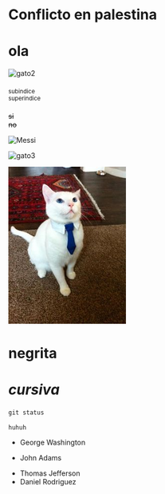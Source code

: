 # Conflicto en palestina

# ola

![gato2](https://i.pinimg.com/564x/b0/a4/c2/b0a4c26777707c9e3121e735faa3b71c.jpg)

<sub>subindice</sub>  
<sup>superindice</sup>

~~si~~  
~~no~~  

![Messi](https://pbs.twimg.com/media/E8C8AP6XEAkvlmW.jpg)


![gato3](https://i.pinimg.com/736x/95/18/c7/9518c7baecedd451cc171af7ec775a51.jpg)

![gato](img/abc.jpg)

# **negrita**

# _cursiva_

`git status`

```
huhuh
```
- George Washington
* John Adams
+ Thomas Jefferson
+ Daniel Rodriguez